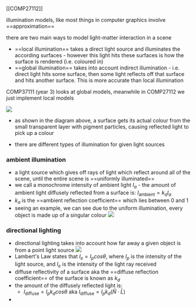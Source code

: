 [[COMP27112]]

illumination models, like most things in computer graphics involve ==approximation== 

there are two main ways to model light-matter interaction in a scene
- ==local illumination== takes a direct light source and illuminates the according surfaces - however this light hits these surfaces is how the surface is rendered (i.e. coloured in)
- ==global illumination== takes into account indirect illumination - i.e. direct light hits some surface, then some light reflects off that surface and hits another surface. This is more accurate than local illumination

COMP37111 (year 3) looks at global models, meanwhile in COMP27112 we just implement local models

![](https://i.imgur.com/nm5afSV.png)

- as shown in the diagram above, a surface gets its actual colour from the small transparent layer with pigment particles, causing reflected light to pick up a colour

- there are different types of illumination for given light sources

### ambient illumination
- a light source which gives off rays of light which reflect around all of the scene, until the entire scene is ==uniformly illuminated==
- we call a monochrome intensity of ambient light $I_a$ - the amount of ambient light diffusely reflected from a surface is:
	  $I_\textrm{ambient} = k_aI_a$
- $k_a$ is the ==ambient reflection coefficient== which lies between 0 and 1
- seeing an example, we can see due to the uniform illumination, every object is made up of a singular colour
![](https://i.imgur.com/xnWatsH.png)

### directional lighting
- directional lighting takes into account how far away a given object is from a point light source
![](https://i.imgur.com/0hMMYKb.png)
- Lambert's Law states that $I_e = I_p cos\theta$, where $I_p$ is the intensity of the light source, and $I_e$ is the intensity of the light ray received
- diffuse reflectivity of a surface aka the ==diffuse reflection coefficient== of the surface is known as $k_d$
- the amount of the diffusely reflected light is:
	- $I_\textrm{diffuse} = I_pk_dcos\theta$ aka  $I_\textrm{diffuse} = I_pk_d(\hat{N}\cdot\hat{L})$
- 